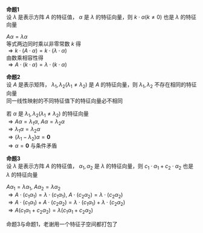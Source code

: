 **命题1**  
设 $\lambda$ 是表示方阵 $A$ 的特征值， $\alpha$ 是 $\lambda$ 的特征向量，则 $k\cdot\alpha(k\neq0)$ 也是 $\lambda$ 的特征向量  
  
$A\alpha=\lambda\alpha$  
等式两边同时乘以非零常数 $k$ 得  
$\Rightarrow k\cdot(A\cdot\alpha)=k\cdot(\lambda\cdot\alpha)$  
由数乘相容性得  
$\Rightarrow A\cdot(k\cdot\alpha)=\lambda\cdot(k\cdot\alpha)$  
  
**命题2**  
设 $A$ 是表示矩阵， $\lambda_1,\lambda_2(\lambda_1\neq\lambda_2)$ 是 $A$ 的特征向量，则 $\lambda_1,\lambda_2$ 不存在相同的特征向量  
同一线性映射的不同特征值下的特征向量必不相同  
  
若 $\alpha$ 是 $\lambda_1,\lambda_2(\lambda_1\neq\lambda_2)$ 的特征向量  
$\Rightarrow A\alpha=\lambda_1\alpha,\ A\alpha=\lambda_2\alpha$  
$\Rightarrow \lambda_1\alpha=\lambda_2\alpha$  
$\Rightarrow (\lambda_1-\lambda_2)\alpha=\mathbf{0}$  
$\Rightarrow\alpha=\mathbf{0}$ 与条件矛盾  
  
**命题3**  
设 $\lambda$ 是表示方阵 $A$ 的特征值， $\alpha_1,\alpha_2$ 是 $\lambda$ 的特征向量，则 $c_1\cdot\alpha_1+c_2\cdot\alpha_2$ 也是 $\lambda$ 的特征向量  
  
$A\alpha_1=\lambda\alpha_1,\ A\alpha_2=\lambda\alpha_2$  
$\Rightarrow A\cdot(c_1\alpha_1)=\lambda\cdot(c_1\alpha_1),\ A\cdot(c_2\alpha_2)=\lambda\cdot(c_2\alpha_2)$  
$\Rightarrow A\cdot(c_1\alpha_1)+A\cdot(c_2\alpha_2)=\lambda\cdot(c_1\alpha_1)+\lambda\cdot(c_2\alpha_2)$  
$\Rightarrow A(c_1\alpha_1+c_2\alpha_2)=\lambda(c_1\alpha_1+c_2\alpha_2)$  
  
命题3与命题1，老谢用一个特征子空间都打包了  
